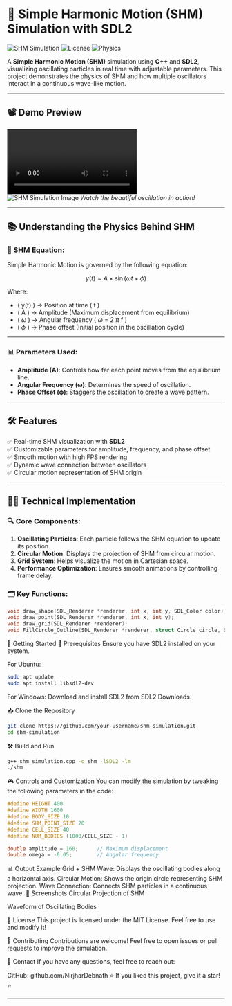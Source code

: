 # 🎵 Simple Harmonic Motion (SHM) Simulation with SDL2

![SHM Simulation](https://img.shields.io/badge/SDL2-C%2B%2B-blue.svg) ![License](https://img.shields.io/badge/license-MIT-green.svg) ![Physics](https://img.shields.io/badge/Physics-SHM-orange)

A **Simple Harmonic Motion (SHM)** simulation using **C++** and **SDL2**, visualizing oscillating particles in real time with adjustable parameters. This project demonstrates the physics of SHM and how multiple oscillators interact in a continuous wave-like motion.

---

## 📽️ Demo Preview

![SHM Simulation Demo](https://github.com/NirjharDebnath/Graphics_And_Physics_Simulations/blob/main/Simple%20Harmonic%20Motion%20Simulation/SHM_video.mp4)  
![SHM Simulation Image](https://github.com/NirjharDebnath/Graphics_And_Physics_Simulations/blob/main/Simple%20Harmonic%20Motion%20Simulation/SHM_image.png)
*Watch the beautiful oscillation in action!*

---

## 📚 Understanding the Physics Behind SHM

### 🔢 SHM Equation:

Simple Harmonic Motion is governed by the following equation:

$$
y(t) = A \times \sin(\omega t + \phi)
$$

Where:
- \( y(t) \) → Position at time \( t \)
- \( A \) → Amplitude (Maximum displacement from equilibrium)
- \( $\omega$ \) → Angular frequency \( $\omega$ = 2 $\pi$ f \)
- \( $\phi$ \) → Phase offset (Initial position in the oscillation cycle)

---

### 📊 Parameters Used:
- **Amplitude (A)**: Controls how far each point moves from the equilibrium line.
- **Angular Frequency (ω)**: Determines the speed of oscillation.
- **Phase Offset (ϕ)**: Staggers the oscillation to create a wave pattern.

---

## 🛠️ Features
✅ Real-time SHM visualization with **SDL2**  
✅ Customizable parameters for amplitude, frequency, and phase offset  
✅ Smooth motion with high FPS rendering  
✅ Dynamic wave connection between oscillators  
✅ Circular motion representation of SHM origin  

---

## 🧑‍💻 Technical Implementation

### 🔍 Core Components:
1. **Oscillating Particles**: Each particle follows the SHM equation to update its position.
2. **Circular Motion**: Displays the projection of SHM from circular motion.
3. **Grid System**: Helps visualize the motion in Cartesian space.
4. **Performance Optimization**: Ensures smooth animations by controlling frame delay.

### 🗂️ Key Functions:
```cpp
void draw_shape(SDL_Renderer *renderer, int x, int y, SDL_Color color);
void draw_point(SDL_Renderer *renderer, int x, int y);
void draw_grid(SDL_Renderer *renderer);
void FillCircle_Outline(SDL_Renderer *renderer, struct Circle circle, SDL_Color color);
```
🚀 Getting Started
🧰 Prerequisites
Ensure you have SDL2 installed on your system.

For Ubuntu:

```bash
sudo apt update
sudo apt install libsdl2-dev
```
For Windows: Download and install SDL2 from SDL2 Downloads.

📥 Clone the Repository
```bash
git clone https://github.com/your-username/shm-simulation.git
cd shm-simulation
```
🛠️ Build and Run
```bash
g++ shm_simulation.cpp -o shm -lSDL2 -lm
./shm
```
🎮 Controls and Customization
You can modify the simulation by tweaking the following parameters in the code:

```cpp
#define HEIGHT 400
#define WIDTH 1600
#define BODY_SIZE 10
#define SHM_POINT_SIZE 20
#define CELL_SIZE 40
#define NUM_BODIES (1000/CELL_SIZE - 1)

double amplitude = 160;      // Maximum displacement
double omega = -0.05;        // Angular frequency
```
📊 Output Example
Grid + SHM Wave: Displays the oscillating bodies along a horizontal axis.
Circular Motion: Shows the origin circle representing SHM projection.
Wave Connection: Connects SHM particles in a continuous wave.
📸 Screenshots
Circular Projection of SHM

Waveform of Oscillating Bodies

📜 License
This project is licensed under the MIT License. Feel free to use and modify it!

🤝 Contributing
Contributions are welcome! Feel free to open issues or pull requests to improve the simulation.

📧 Contact
If you have any questions, feel free to reach out:

GitHub: github.com/NirjharDebnath
⭐ If you liked this project, give it a star! ⭐

---






